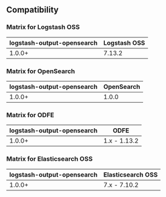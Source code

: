 ## Compatibility

### Matrix for Logstash OSS

|  logstash-output-opensearch | Logstash OSS|
| ------------- | ------------- |
| 1.0.0+  | 7.13.2  |

### Matrix for OpenSearch

|  logstash-output-opensearch | OpenSearch  |
| ------------- | ------------- |
| 1.0.0+  | 1.0.0  |  


### Matrix for ODFE

|  logstash-output-opensearch |  ODFE |
| ------------- | ------------- |
| 1.0.0+   |   1.x - 1.13.2 |


### Matrix for Elasticsearch OSS

|  logstash-output-opensearch |  Elasticsearch OSS|
| ------------- | ------------- |
| 1.0.0+   |  7.x - 7.10.2      |
